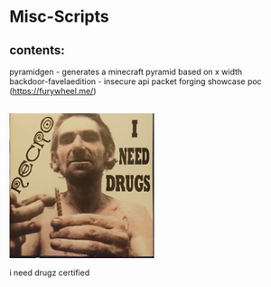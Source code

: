 # Misc-Scripts

## contents:

pyramidgen - generates a minecraft pyramid based on x width<br>
backdoor-favelaedition - insecure api packet forging showcase poc (https://furywheel.me/)

<br>
<img style="height:256px; width:256px;" src="cover.jpeg" alt="i need drugs certified!!!" />
<br>
<p>i need drugz certified</p>
